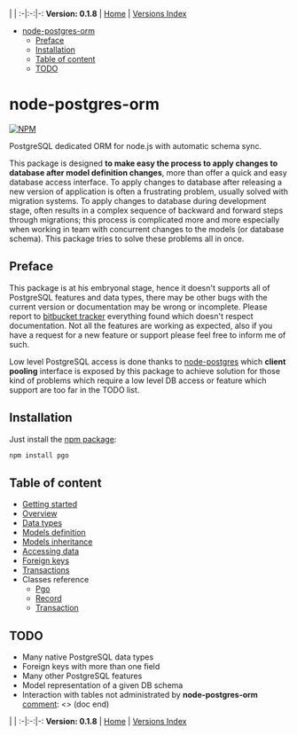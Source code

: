 
 | |
:-|:-:|-:
__Version: 0.1.8__ | [Home](Home.md) | [Versions Index](https://bitbucket.org/cicci/node-postgres-orm/src/master/doc/Index.md)

- [node-postgres-orm](#markdown-header-node-postgres-orm)
    - [Preface](#markdown-header-preface)
    - [Installation](#markdown-header-installation)
    - [Table of content](#markdown-header-table-of-content)
    - [TODO](#markdown-header-todo)

[comment]: <> (doc begin)
# node-postgres-orm

[![NPM](https://nodei.co/npm/pgo.png?downloads=true&downloadRank=true&stars=true)](https://nodei.co/npm/pgo/)

PostgreSQL dedicated ORM for node.js with automatic schema sync.

This package is designed __to make easy the process to apply changes to database after model
definition changes__, more than offer a quick and easy database access interface. To apply
changes to database after releasing a new version of application is often a frustrating
problem, usually solved with migration systems. To apply changes to database during development
stage, often results in a complex sequence of backward and forward steps through migrations;
this process is complicated more and more especially when working in team with concurrent
changes to the models (or database schema). This package tries to solve these problems all in
once.

## Preface

This package is at his embryonal stage, hence it doesn't supports all of PostgreSQL features and
data types, there may be other bugs with the current version or documentation may be wrong or incomplete.
Please report to [bitbucket tracker](https://bitbucket.org/cicci/node-postgres-orm/issues)
everything found which doesn't respect documentation. Not all the features are working as expected, also if you have
a request for a new feature or support please feel free to inform me of such.

Low level PostgreSQL access is done thanks to [node-postgres](https://www.npmjs.org/package/pg)
which __client pooling__ interface is exposed by this package to achieve solution for those
kind of problems which require a low level DB access or feature which support are too far in
the TODO list.

## Installation

Just install the [npm package](https://www.npmjs.org/package/pgo):

```sh
npm install pgo
```

## Table of content

- [Getting started](GettingStarted.md)
- [Overview](Overview.md)
- [Data types](DataTypes.md)
- [Models definition](ModelsDefinition.md)
- [Models inheritance](ModelsInheritance.md)
- [Accessing data](AccessingData.md)
- [Foreign keys](ForeignKeys.md)
- [Transactions](Transactions.md)
- Classes reference
    - [Pgo](Pgo.md)
    - [Record](Record.md)
    - [Transaction](Transaction.md)

## TODO

* Many native PostgreSQL data types
* Foreign keys with more than one field
* Many other PostgreSQL features
* Model representation of a given DB schema
* Interaction with tables not administrated by __node-postgres-orm__
[comment]: <> (doc end)

 | |
:-|:-:|-:
__Version: 0.1.8__ | [Home](Home.md) | [Versions Index](https://bitbucket.org/cicci/node-postgres-orm/src/master/doc/Index.md)
